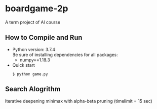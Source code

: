 # boardgame-2p
A term project of AI course

## How to Compile and Run
- Python version: 3.7.4 <br>
  Be sure of installing dependencies for all packages:
    - numpy==1.18.3
- Quick start<br>
  ```
  $ python game.py
  ```

## Search Alogrithm
Iterative deepening minimax with alpha-beta pruning
(timelimit = 15 sec)